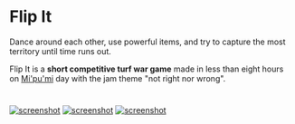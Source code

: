 # Flip It

Dance around each other, use powerful items, and try to capture the most territory until time runs out.

Flip It is a **short competitive turf war game** made in less than eight hours on [Mi'pu'mi][1] day with the jam theme "not right nor wrong".

#

[![screenshot](material/screenshots/fli_screen_001t.jpg?raw=true)](material/screenshots/fli_screen_001.jpg?raw=true)
[![screenshot](material/screenshots/fli_screen_002t.jpg?raw=true)](material/screenshots/fli_screen_002.jpg?raw=true)
[![screenshot](material/screenshots/fli_screen_003t.jpg?raw=true)](material/screenshots/fli_screen_003.jpg?raw=true)

[1]: https://mipumi.com